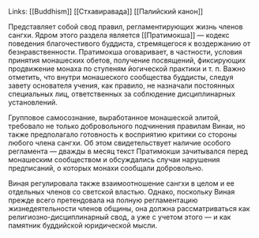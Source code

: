 Links: [[Buddhism]] [[Стхавиравада]] [[Палийский канон]]
 
Представляет собой свод правил, регламентирующих жизнь членов сангхи. Ядром этого раздела является [[Пратимокша]] — кодекс поведения благочестивого буддиста, стремящегося к воздержанию от безнравственности. Пратимокша оговаривает, в частности, условия принятия монашеских обетов, получение посвящений, фиксирующих продвижение монаха по ступеням йогической практики и т. п. Важно отметить, что внутри монашеского сообщества буддисты, следуя завету основателя учения, как правило, не назначали постоянных специальных лиц, ответственных за соблюдение дисциплинарных установлений.

Групповое самосознание, выработанное монашеской элитой, требовало не только добровольного подчинения правилам Винаи, но также предполагало готовность к восприятию критики со стороны любого члена сангхи. Об этом свидетельствует наличие особого регламента — дважды в месяц текст Пратимокши зачитывался перед монашеским сообществом и обсуждались случаи нарушения предписаний, о которых монахи сообщали добровольно.

Виная регулировала также взаимоотношение сангхи в целом и ее отдельных членов со светской властью. Однако, поскольку Виная прежде всего претендовала на полную регламентацию жизнедеятельности членов общины, она должна рассматриваться как религиозно-дисциплинарный свод, а уже с учетом этого — и как памятник буддийской юридической мысли.